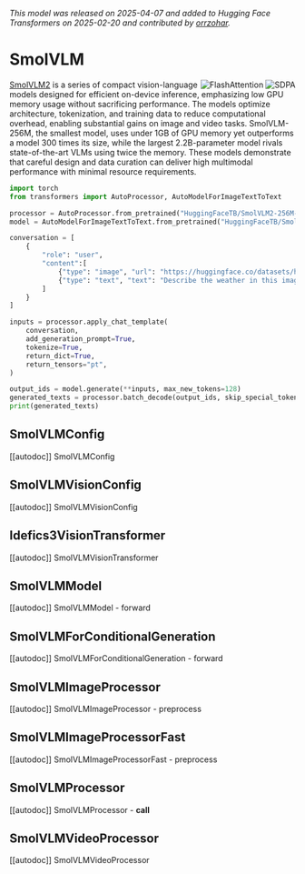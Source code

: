 <!--Copyright 2025 The HuggingFace Team. All rights reserved.

Licensed under the Apache License, Version 2.0 (the "License"); you may not use this file except in compliance with
the License. You may obtain a copy of the License at

http://www.apache.org/licenses/LICENSE-2.0

Unless required by applicable law or agreed to in writing, software distributed under the License is distributed on
an "AS IS" BASIS, WITHOUT WARRANTIES OR CONDITIONS OF ANY KIND, either express or implied. See the License for the
specific language governing permissions and limitations under the License.

⚠️ Note that this file is in Markdown but contain specific syntax for our doc-builder (similar to MDX) that may not be
rendered properly in your Markdown viewer.

-->
*This model was released on 2025-04-07 and added to Hugging Face Transformers on 2025-02-20 and contributed by [orrzohar](https://huggingface.co/orrzohar).*

# SmolVLM

<div style="float: right;">
    <div class="flex flex-wrap space-x-1">
        <img alt="FlashAttention" src="https://img.shields.io/badge/%E2%9A%A1%EF%B8%8E%20FlashAttention-eae0c8?style=flat">
        <img alt="SDPA" src="https://img.shields.io/badge/SDPA-DE3412?style=flat&logo=pytorch&logoColor=white">
    </div>
</div>

[SmolVLM2](https://huggingface.co/papers/2504.05299) is a series of compact vision-language models designed for efficient on-device inference, emphasizing low GPU memory usage without sacrificing performance. The models optimize architecture, tokenization, and training data to reduce computational overhead, enabling substantial gains on image and video tasks. SmolVLM-256M, the smallest model, uses under 1GB of GPU memory yet outperforms a model 300 times its size, while the largest 2.2B-parameter model rivals state-of-the-art VLMs using twice the memory. These models demonstrate that careful design and data curation can deliver high multimodal performance with minimal resource requirements.

<hfoptions id="usage">
<hfoption id="AutoModel">

```py
import torch
from transformers import AutoProcessor, AutoModelForImageTextToText

processor = AutoProcessor.from_pretrained("HuggingFaceTB/SmolVLM2-256M-Video-Instruct")
model = AutoModelForImageTextToText.from_pretrained("HuggingFaceTB/SmolVLM2-256M-Video-Instruct", dtype="auto")

conversation = [
    {
        "role": "user",
        "content":[
            {"type": "image", "url": "https://huggingface.co/datasets/huggingface/documentation-images/resolve/main/pipeline-cat-chonk.jpeg"},
            {"type": "text", "text": "Describe the weather in this image."}
        ]
    }
]

inputs = processor.apply_chat_template(
    conversation,
    add_generation_prompt=True,
    tokenize=True,
    return_dict=True,
    return_tensors="pt",
)

output_ids = model.generate(**inputs, max_new_tokens=128)
generated_texts = processor.batch_decode(output_ids, skip_special_tokens=True)
print(generated_texts)
```

</hfoption>
</hfoptions>

## SmolVLMConfig

[[autodoc]] SmolVLMConfig

## SmolVLMVisionConfig

[[autodoc]] SmolVLMVisionConfig

## Idefics3VisionTransformer

[[autodoc]] SmolVLMVisionTransformer

## SmolVLMModel

[[autodoc]] SmolVLMModel
    - forward

## SmolVLMForConditionalGeneration

[[autodoc]] SmolVLMForConditionalGeneration
    - forward

## SmolVLMImageProcessor
[[autodoc]] SmolVLMImageProcessor
    - preprocess

## SmolVLMImageProcessorFast
[[autodoc]] SmolVLMImageProcessorFast
    - preprocess

## SmolVLMProcessor
[[autodoc]] SmolVLMProcessor
    - __call__

## SmolVLMVideoProcessor
[[autodoc]] SmolVLMVideoProcessor
